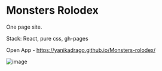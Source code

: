 # Monsters Rolodex

One page site.

Stack: React, pure css, gh-pages

Open App - https://yanikadrago.github.io/Monsters-rolodex/

![image](https://github.com/YanikaDrago/Monsters-rolodex/blob/main/Monsters-rolodex.gif)
